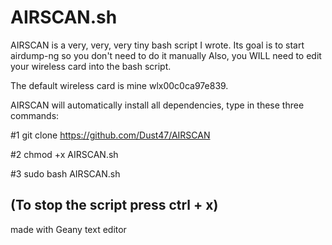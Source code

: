 # AIRSCAN.sh
AIRSCAN is a very, very, very tiny bash script I wrote. Its goal is to start airdump-ng so you don't need to do it manually
Also, you WILL need to edit your wireless card into the bash script. 
         
The default wireless card is mine wlx00c0ca97e839.

AIRSCAN will automatically install all dependencies, type in these three commands: 

#1 git clone https://github.com/Dust47/AIRSCAN

#2 chmod +x AIRSCAN.sh

#3 sudo bash AIRSCAN.sh

(To stop the script press ctrl + x)
---------------------------------
made with Geany text editor
